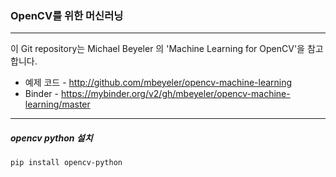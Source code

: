 ### OpenCV를 위한 머신러닝
---
이 Git repository는 Michael Beyeler 의 'Machine Learning for OpenCV'을 참고합니다.
- 예제 코드 - http://github.com/mbeyeler/opencv-machine-learning
- Binder - https://mybinder.org/v2/gh/mbeyeler/opencv-machine-learning/master
---
##### opencv python 설치
```
pip install opencv-python
```
